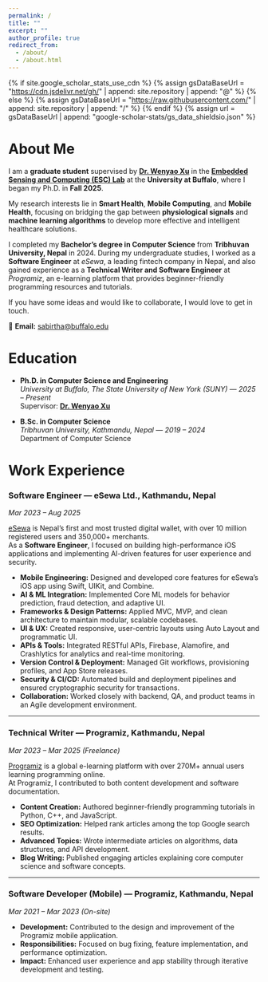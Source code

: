 ```yaml
---
permalink: /
title: ""
excerpt: ""
author_profile: true
redirect_from: 
  - /about/
  - /about.html
---
```


{% if site.google_scholar_stats_use_cdn %}
{% assign gsDataBaseUrl = "https://cdn.jsdelivr.net/gh/" | append: site.repository | append: "@" %}
{% else %}
{% assign gsDataBaseUrl = "https://raw.githubusercontent.com/" | append: site.repository | append: "/" %}
{% endif %}
{% assign url = gsDataBaseUrl | append: "google-scholar-stats/gs_data_shieldsio.json" %}

<span class='anchor' id='about-me'></span>
# **About Me**

I am a **graduate student** supervised by [**Dr. Wenyao Xu**](https://cse.buffalo.edu/~wenyaoxu/) in the [**Embedded Sensing and Computing (ESC) Lab**](https://cse.buffalo.edu/~wenyaoxu/esc.html) at the **University at Buffalo**, where I began my Ph.D. in **Fall 2025**.

My research interests lie in **Smart Health**, **Mobile Computing**, and **Mobile Health**, focusing on bridging the gap between **physiological signals** and **machine learning algorithms** to develop more effective and intelligent healthcare solutions.

I completed my **Bachelor’s degree in Computer Science** from **Tribhuvan University, Nepal** in 2024. During my undergraduate studies, I worked as a **Software Engineer** at *eSewa*, a leading fintech company in Nepal, and also gained experience as a **Technical Writer and Software Engineer** at *Programiz*, an e-learning platform that provides beginner-friendly programming resources and tutorials.

If you have some ideas and would like to collaborate, I would love to get in touch.

📧 **Email:** sabirtha@buffalo.edu


# **Education**

- **Ph.D. in Computer Science and Engineering**  
  *University at Buffalo, The State University of New York (SUNY)* — *2025 – Present*  
  Supervisor: [**Dr. Wenyao Xu**](https://cse.buffalo.edu/~wenyaoxu/)

- **B.Sc. in Computer Science**  
  *Tribhuvan University, Kathmandu, Nepal* — *2019 – 2024*  
  Department of Computer Science

# Work Experience

### **Software Engineer — eSewa Ltd., Kathmandu, Nepal**  
*Mar 2023 – Aug 2025*

[eSewa](https://esewa.com.np) is Nepal’s first and most trusted digital wallet, with over 10 million registered users and 350,000+ merchants.  
As a **Software Engineer**, I focused on building high-performance iOS applications and implementing AI-driven features for user experience and security.

- **Mobile Engineering:** Designed and developed core features for eSewa’s iOS app using Swift, UIKit, and Combine.  
- **AI & ML Integration:** Implemented Core ML models for behavior prediction, fraud detection, and adaptive UI.  
- **Frameworks & Design Patterns:** Applied MVC, MVP, and clean architecture to maintain modular, scalable codebases.  
- **UI & UX:** Created responsive, user-centric layouts using Auto Layout and programmatic UI.  
- **APIs & Tools:** Integrated RESTful APIs, Firebase, Alamofire, and Crashlytics for analytics and real-time monitoring.  
- **Version Control & Deployment:** Managed Git workflows, provisioning profiles, and App Store releases.  
- **Security & CI/CD:** Automated build and deployment pipelines and ensured cryptographic security for transactions.  
- **Collaboration:** Worked closely with backend, QA, and product teams in an Agile development environment.

---

### **Technical Writer — Programiz, Kathmandu, Nepal**  
*Mar 2023 – Mar 2025 (Freelance)*

[Programiz](https://www.programiz.com) is a global e-learning platform with over 270M+ annual users learning programming online.  
At Programiz, I contributed to both content development and software documentation.

- **Content Creation:** Authored beginner-friendly programming tutorials in Python, C++, and JavaScript.  
- **SEO Optimization:** Helped rank articles among the top Google search results.  
- **Advanced Topics:** Wrote intermediate articles on algorithms, data structures, and API development.  
- **Blog Writing:** Published engaging articles explaining core computer science and software concepts.

---

### **Software Developer (Mobile) — Programiz, Kathmandu, Nepal**  
*Mar 2021 – Mar 2023 (On-site)*

- **Development:** Contributed to the design and improvement of the Programiz mobile application.  
- **Responsibilities:** Focused on bug fixing, feature implementation, and performance optimization.  
- **Impact:** Enhanced user experience and app stability through iterative development and testing.
